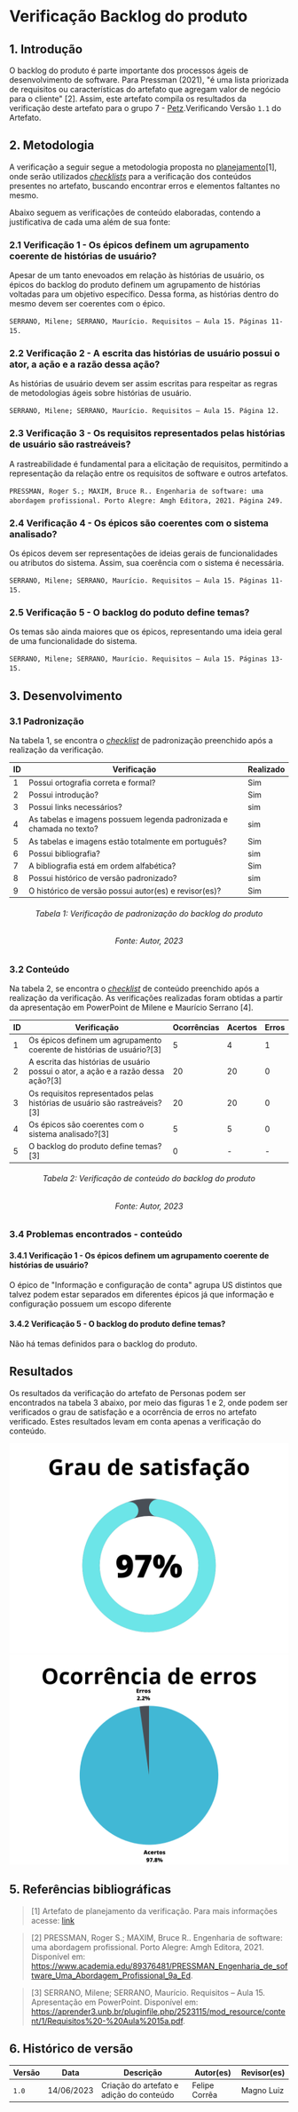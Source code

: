 # Verificação Backlog do produto

## 1. Introdução

O backlog do produto é parte importante dos processos ágeis de desenvolvimento de software. Para Pressman (2021), "é uma lista priorizada de requisitos ou características do artefato que agregam valor de negócio para o cliente" [2]. Assim, este artefato compila os resultados da verificação deste artefato para o grupo 7 - [Petz](https://requisitos-de-software.github.io/2023.1-Petz/).Verificando Versão `1.1` do Artefato.

## 2. Metodologia

A verificação a seguir segue a metodologia proposta no [planejamento](../planejamento.md)[1], onde serão utilizados _[checklists](../../planejamento/glossario.md#Checklist)_ para a verificação dos conteúdos presentes no artefato, buscando encontrar erros e elementos faltantes no mesmo.

Abaixo seguem as verificações de conteúdo elaboradas, contendo a justificativa de cada uma além de sua fonte:

### 2.1 Verificação 1 - Os épicos definem um agrupamento coerente de histórias de usuário?

Apesar de um tanto enevoados em relação às histórias de usuário, os épicos do backlog do produto definem um agrupamento de histórias voltadas para um objetivo específico. Dessa forma, as histórias dentro do mesmo devem ser coerentes com o épico.

`SERRANO, Milene; SERRANO, Maurício. Requisitos – Aula 15. Páginas 11-15.`

### 2.2 Verificação 2 - A escrita das histórias de usuário possui o ator, a ação e a razão dessa ação?

As histórias de usuário devem ser assim escritas para respeitar as regras de metodologias ágeis sobre histórias de usuário.

`SERRANO, Milene; SERRANO, Maurício. Requisitos – Aula 15. Página 12.`

### 2.3 Verificação 3 - Os requisitos representados pelas histórias de usuário são rastreáveis?

A rastreabilidade é fundamental para a elicitação de requisitos, permitindo a representação da relação entre os requisitos de software e outros artefatos.

`PRESSMAN, Roger S.; MAXIM, Bruce R.. Engenharia de software: uma abordagem profissional. Porto Alegre: Amgh Editora, 2021. Página 249.`

### 2.4 Verificação 4 - Os épicos são coerentes com o sistema analisado?

Os épicos devem ser representações de ideias gerais de funcionalidades ou atributos do sistema. Assim, sua coerência com o sistema é necessária.

`SERRANO, Milene; SERRANO, Maurício. Requisitos – Aula 15. Páginas 11-15.`

### 2.5 Verificação 5 - O backlog do poduto define temas?

Os temas são ainda maiores que os épicos, representando uma ideia geral de uma funcionalidade do sistema.

`SERRANO, Milene; SERRANO, Maurício. Requisitos – Aula 15. Páginas 13-15.`

## 3. Desenvolvimento

### 3.1 Padronização

Na tabela 1, se encontra o _[checklist](../../planejamento/glossario.md#Checklist)_ de padronização preenchido após a realização da verificação.

| ID  | Verificação                                                          | Realizado |
| --- | -------------------------------------------------------------------- | --------- |
| 1   | Possui ortografia correta e formal?                                  | Sim       |
| 2   | Possui introdução?                                                   | Sim       |
| 3   | Possui links necessários?                                            | sim       |
| 4   | As tabelas e imagens possuem legenda padronizada e chamada no texto? | sim |
| 5   | As tabelas e imagens estão totalmente em português?                  | Sim       |
| 6   | Possui bibliografia?                                                 | sim|
| 7   | A bibliografia está em ordem alfabética?                             | Sim       |
| 8   | Possui histórico de versão padronizado?                              | sim|
| 9   | O histórico de versão possui autor(es) e revisor(es)?                | Sim       |

<h6 align = "center"> Tabela 1: Verificação de padronização do backlog do produto </h6>
<h6 align = "center"> Fonte: Autor, 2023 </h6>

### 3.2 Conteúdo

Na tabela 2, se encontra o _[checklist](../../planejamento/glossario.md#Checklist)_ de conteúdo preenchido após a realização da verificação. As verificações realizadas foram obtidas a partir da apresentação em PowerPoint de Milene e Maurício Serrano [4].

| ID| Verificação                                | Ocorrências | Acertos | Erros |
| - | ------------------------------------------ | ----------- | ------- | ----- |
| 1 | Os épicos definem um agrupamento coerente de histórias de usuário?[3] | 5 | 4 | 1 |
| 2 | A escrita das histórias de usuário possui o ator, a ação e a razão dessa ação?[3]| 20 | 20 | 0 |
| 3 | Os requisitos representados pelas histórias de usuário são rastreáveis?[3] | 20 | 20 | 0 |
| 4 | Os épicos são coerentes com o sistema analisado?[3] | 5 | 5 | 0 |
| 5 | O backlog do produto define temas?[3] | 0 | - | - |

<h6 align = "center"> Tabela 2: Verificação de conteúdo do backlog do produto </h6>
<h6 align = "center"> Fonte: Autor, 2023 </h6>


### 3.4 Problemas encontrados - conteúdo

#### 3.4.1 Verificação 1 - Os épicos definem um agrupamento coerente de histórias de usuário?

O épico de "Informação e configuração de conta" agrupa US distintos que talvez podem estar separados em diferentes épicos já que informação e configuração possuem um escopo diferente

#### 3.4.2 Verificação 5 - O backlog do produto define temas?

Não há temas definidos para o backlog do produto.


## Resultados

Os resultados da verificação do artefato de Personas podem ser encontrados na tabela 3 abaixo, por meio das figuras 1 e 2, onde podem ser verificados o grau de satisfação e a ocorrência de erros no artefato verificado. Estes resultados levam em conta apenas a verificação do conteúdo.

![](../assets/analise/Backlog1.png)
![](../assets/analise/backlog2.png)

## 5. Referências bibliográficas

> [1] Artefato de planejamento da verificação. Para mais informações acesse: [link](../planejamento.md)

> [2] PRESSMAN, Roger S.; MAXIM, Bruce R.. Engenharia de software: uma abordagem profissional. Porto Alegre: Amgh Editora, 2021. Disponível em: https://www.academia.edu/89376481/PRESSMAN_Engenharia_de_software_Uma_Abordagem_Profissional_9a_Ed.

> [3] SERRANO, Milene; SERRANO, Maurício. Requisitos – Aula 15. Apresentação em PowerPoint. Disponível em: https://aprender3.unb.br/pluginfile.php/2523115/mod_resource/content/1/Requisitos%20-%20Aula%2015a.pdf.

## 6. Histórico de versão

| Versão | Data     | Descrição | Autor(es) | Revisor(es) |
| ------ | -------- | --------- | --------- | ----------- |
| `1.0`  | 14/06/2023 | Criação do artefato e adição do conteúdo | Felipe Corrêa | Magno Luiz |
